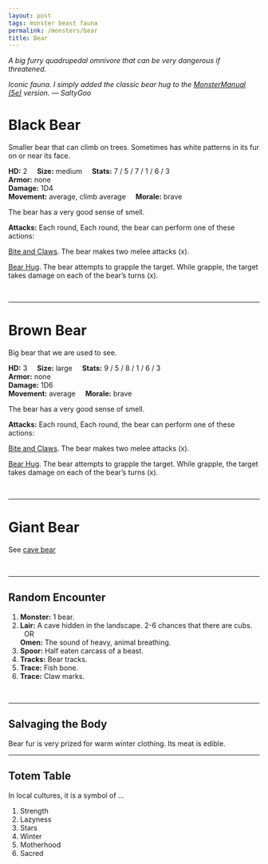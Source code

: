 ```yaml
---
layout: post
tags: monster beast fauna
permalink: /monsters/bear
title: Bear
---
```


*A big furry quadrupedal omnivore that can be very dangerous if threatened.*

<span class="alchemy"> *Iconic fauna. I simply added the classic bear hug to the [MonsterManual (5e)](https://5e.tools/book.html#mm) version. — SaltyGoo* </span>

# Black Bear

Smaller bear that can climb on trees. Sometimes has white patterns in its fur on or near its face.

**HD:** 2  &nbsp; &nbsp;  **Size:** medium &nbsp; &nbsp; **Stats:** 7 / 5 / 7 / 1 / 6 / 3    <br>
**Armor:** none <br>
**Damage:** 1D4 <br>
**Movement:** average, climb average &nbsp; &nbsp; **Morale:** brave <br>

The bear has a very good sense of smell.

**Attacks:** Each round, Each round, the bear can perform one of these actions:

<ins>Bite and Claws</ins>. The bear makes two melee attacks (x).

<ins>Bear Hug</ins>. The bear attempts to grapple the target. While grapple, the target takes damage on each of the bear’s turns (x).

<br>

---

# Brown Bear

Big bear that we are used to see.

**HD:** 3  &nbsp; &nbsp;  **Size:** large &nbsp; &nbsp; **Stats:** 9 / 5 / 8 / 1 / 6 / 3  <br>
**Armor:** none <br>
**Damage:** 1D6 <br>
**Movement:** average &nbsp; &nbsp; **Morale:** brave <br>

The bear has a very good sense of smell.

**Attacks:** Each round, Each round, the bear can perform one of these actions:

<ins>Bite and Claws</ins>. The bear makes two melee attacks (x).

<ins>Bear Hug</ins>. The bear attempts to grapple the target. While grapple, the target takes damage on each of the bear’s turns (x).

<br>

---

# Giant Bear

See [cave bear](https://saltygoo.github.io/monsters/bear-cave)

<br>

---

## Random Encounter

1. **Monster:** 1 bear.
1. **Lair:** A cave hidden in the landscape. 2-6 chances that there are cubs. <br>	&nbsp; OR <br>	**Omen:** The sound of heavy, animal breathing.
1. **Spoor:** Half eaten carcass of a beast.
1. **Tracks:** Bear tracks.
1. **Trace:** Fish bone. 
1. **Trace:** Claw marks.

<br>

---

## Salvaging the Body

Bear fur is very prized for warm winter clothing. Its meat is edible.

---

## Totem Table

In local cultures, it is a symbol of ...

1. Strength
1. Lazyness
1. Stars
1. Winter
1. Motherhood
1. Sacred 



